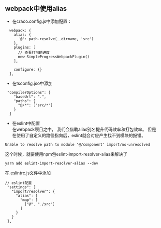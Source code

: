 
## webpack中使用alias
- 在craco.config.js中添加配置：
```text
  webpack: {
    alias: {
      '@': path.resolve(__dirname, 'src')
    },
    plugins: [
      // 查看打包的进度
      new SimpleProgressWebpackPlugin()
    ],

    configure: {}
  },

```

- 在tsconfig.jso中添加
```text
 "compilerOptions": {
    "baseUrl": ".",
    "paths": {
      "@/*": ["src/*"]
    }
  }
```

 - 在eslint中配置   
 在webpack项目之中， 我们会借助alias别名提升代码效率和打包效率。
但是在使用了自定义的路径指向后，eslint就会对应产生找不到模块的报错。  
```text
Unable to resolve path to module '@/component' import/no-unresolved
```
这个时候，就要使用npm包eslint-import-resolver-alias来解决了  
```text
yarn add eslint-import-resolver-alias --dev
```

在.eslintrc.js文件中添加  
 ```text
 // eslint配置
  "settings": {
    "import/resolver": {
      "alias": {
        "map": [
          ["@", "./src"]
        ]
      }
    }
  },
 ```